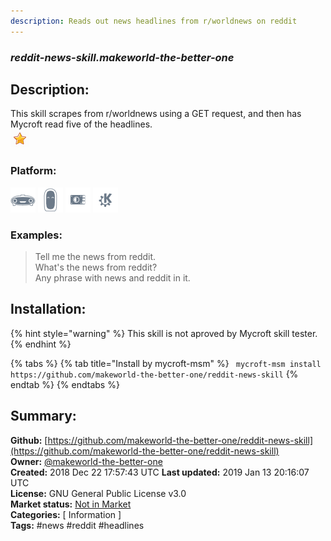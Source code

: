 ```yaml
---
description: Reads out news headlines from r/worldnews on reddit
---
```


### _reddit-news-skill.makeworld-the-better-one_  
## Description:  
This skill scrapes from r/worldnews using a GET request, and then has Mycroft read five of the headlines.  
![](../.gitbook/assets/star.png)  
  
### Platform:  
 ![Mark I](../.gitbook/assets/mark-1-icon.png)  ![Mark II](../.gitbook/assets/mark-2-icon.png)  ![Picroft](../.gitbook/assets/picroft-icon.png)  ![plasmoid](../.gitbook/assets/kde.png)   
### Examples:  
> Tell me the news from reddit.  
> What's the news from reddit?  
> Any phrase with news and reddit in it.  
  
## Installation:  
{% hint style="warning" %}
This skill is not aproved by Mycroft skill tester.
{% endhint %}
    
{% tabs %}
{% tab title="Install by mycroft-msm" %}
``` mycroft-msm install https://github.com/makeworld-the-better-one/reddit-news-skill```
{% endtab %}
  {% endtabs %}
    
## Summary:  
**Github:** [https://github.com/makeworld-the-better-one/reddit-news-skill](https://github.com/makeworld-the-better-one/reddit-news-skill)  
**Owner:** [@makeworld-the-better-one](https://github.com/makeworld-the-better-one)  
**Created:** 2018 Dec 22 17:57:43 UTC  **Last updated:** 2019 Jan 13 20:16:07 UTC  
**License:** GNU General Public License v3.0  
**Market status:** [Not in Market](https://market.mycroft.ai/skill/)  
**Categories:** [ Information ]   
**Tags:** \#news \#reddit \#headlines   
